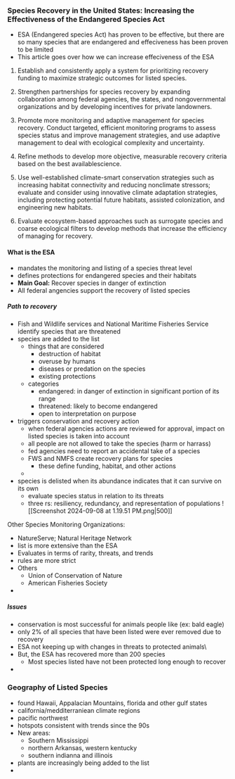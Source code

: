 ### Species Recovery in the United States: Increasing the Effectiveness of the Endangered Species Act
- ESA (Endangered species Act) has proven to be effective, but there are so many species that are endangered and effeciveness has been proven to be limited
- This article goes over how we can increase effeciveness of the ESA

1. Establish and consistently apply a system for prioritizing recovery funding to maximize strategic outcomes for listed species.
2. Strengthen partnerships for species recovery by expanding collaboration among federal agencies, the states, and nongovernmental organizations and by developing incentives for private landowners.
3. Promote more monitoring and adaptive management for species recovery. Conduct targeted, efficient monitoring programs to assess species status and improve management strategies, and use adaptive management to deal with ecological complexity and uncertainty.
4. Refine methods to develop more objective, measurable recovery criteria based on the best availablescience.

5. Use well-established climate-smart conservation strategies such as increasing habitat connectivity and reducing nonclimate stressors; evaluate and consider using innovative climate adaptation strategies, including protecting potential future habitats, assisted colonization, and engineering new habitats.

6. Evaluate ecosystem-based approaches such as surrogate species and coarse ecological filters to develop methods that increase the efficiency of managing for recovery.

#### What is the ESA
- mandates the monitoring and listing of a species threat level
- defines protections for endangered species and their habitats
- **Main Goal:** Recover species in danger of extinction
- All federal angencies support the recovery of listed species

##### Path to recovery
- Fish and Wildlife services and National Maritime Fisheries Service identify species that are threatened
- species are added to the list
	- things that are considered
		- destruction of habitat
		- overuse by humans
		- diseases or predation on the species
		- existing protections
	- categories
		- endangered: in danger of extinction in significant portion of its range
		- threatened: likely to become endangered
		- open to interpretation on purpose
- triggers conservation and recovery action
	- when federal agencies actions are reviewed for approval, impact on listed species is taken into account
	- all people are not allowed to take the species (harm or harrass)
	- fed agencies need to report an accidental take of a species
	- FWS and NMFS create recovery plans for species
		- these define funding, habitat, and other actions
	- 
- species is delisted when its abundance indicates that it can survive on its own
	- evaluate species status in relation to its threats
	- three rs: resiliency, redundancy, and representation of populations
	![[Screenshot 2024-09-08 at 1.19.51 PM.png|500]]

Other Species Monitoring Organizations:
- NatureServe; Natural Heritage Network
- list is more extensive than the ESA
- Evaluates in terms of rarity, threats, and trends
- rules are more strict
- Others
	- Union of Conservation of Nature
	- American Fisheries Society
- 


##### Issues
- conservation is most successful for animals people like (ex: bald eagle)
- only 2% of all species that have been listed were ever removed due to recovery
- ESA not keeping up with changes in threats to protected animals\
- But, the ESA has recovered more than 200 species
	- Most species listed have not been protected long enough to recover
- 


### Geography of Listed Species
- found Hawaii, Appalacian Mountains, florida and other gulf states
- california/medditerraniean climate regions
- pacific northwest
- hotspots consistent with trends since the 90s
- New areas:
	- Southern Mississippi
	- northern Arkansas, western kentucky
	- southern indianna and illinois
- plants are increasingly being added to the list
- 
